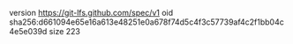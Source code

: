 version https://git-lfs.github.com/spec/v1
oid sha256:d661094e65e16a613e48251e0a678f74d5c4f3c57739af4c2f1bb04c4e5e039d
size 223
